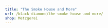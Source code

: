 ```yaml
---
title: "The Smoke House and More"
url: /black-diamond/the-smoke-house-and-more/
shop: Metzgerei
---
```


